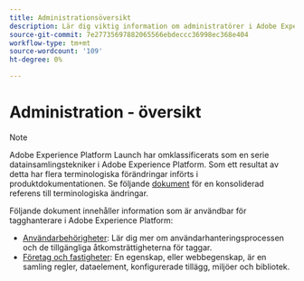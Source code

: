 ```yaml
---
title: Administrationsöversikt
description: Lär dig viktig information om administratörer i Adobe Experience Platform Launch.
source-git-commit: 7e27735697882065566ebdeccc36998ec368e404
workflow-type: tm+mt
source-wordcount: '109'
ht-degree: 0%

---
```


# Administration - översikt

>[!NOTE]
>
>Adobe Experience Platform Launch har omklassificerats som en serie datainsamlingstekniker i Adobe Experience Platform. Som ett resultat av detta har flera terminologiska förändringar införts i produktdokumentationen. Se följande [dokument](../../term-updates.md) för en konsoliderad referens till terminologiska ändringar.

Följande dokument innehåller information som är användbar för tagghanterare i Adobe Experience Platform:

* [Användarbehörigheter](user-permissions.md): Lär dig mer om användarhanteringsprocessen och de tillgängliga åtkomsträttigheterna för taggar.
* [Företag och fastigheter](companies-and-properties.md): En egenskap, eller webbegenskap, är en samling regler, dataelement, konfigurerade tillägg, miljöer och bibliotek.
